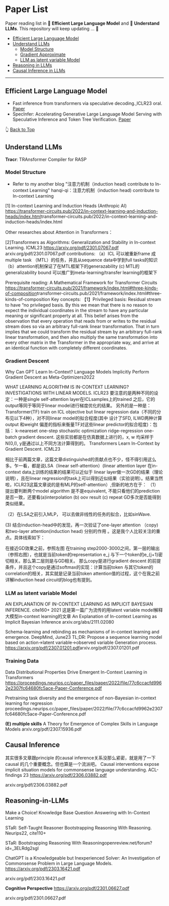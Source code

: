 # Paper List
Paper reading list in 💬 **Efficient Large Language Model** and 📝 **Understand LLMs**. This repository will keep updating ... 🤗

- [Efficient Large Language Model](#Efficient-Large-Language-Model)
- [Understand LLMs](#Understand-LLMs)
  - [Model Structure](#model-structure)
  - [Gradient Approximate](#gradient-approximate)
  - [LLM as latent variable Model](#LLM-as-latent-variable-Model)
- [Reasoning in LLMs](#Reasoning-in-LLMs)
- [Causal Inference in LLMs](#Causal-Inference)
***


## Efficient Large Language Model
* Fast inference from transformers via speculative decoding.,ICLR23 oral. [Paper](https://arxiv.org/abs/2211.17192)
* SpecInfer: Accelerating Generative Large Language Model Serving with Speculative Inference and Token Tree Verification. [Paper](https://arxiv.org/pdf/2305.09781.pdf)

👆 [Back to Top](#paper-list)

## Understand LLMs
**Tracr**: TRAnsformer Compiler for RASP

### Model Structure
* Refer to my another blog "注意力机制（induction head) contribute to In-context Learning"
hanqi-qi：注意力机制（induction head) contribute to In-context Learning

[1] In-context Learning and Induction Heads (Anthropic AI)
https://transformer-circuits.pub/2022/in-context-learning-and-induction-heads/index.html
​transformer-circuits.pub/2022/in-context-learning-and-induction-heads/index.html

Other researches about Attention in Transformers：

[2]Transformers as Algorithms: Generalization and Stability in In-context Learning. ICML23
https://arxiv.org/pdf/2301.07067.pdf
​arxiv.org/pdf/2301.07067.pdf
contributions:
（a）ICL 可以被重新frame 成multiple task （MTL）的任务，并且从sequence data中学到full tasks的知识
（b）attention机制保证了在MTL框架下的generazability
  (c)   MTL的generalizability bound 可以推广到meta-learning/transfer learning的框架下

Prerequisite reading:
A Mathematical Framework for Transformer Circuits
https://transformer-circuits.pub/2021/framework/index.html#three-kinds-of-composition
​transformer-circuits.pub/2021/framework/index.html#three-kinds-of-composition
Key concepts:
【1】Privileged basis:
Residual stream to have “no privileged basis. By this we mean that there is no reason to expect the individual coordinates in the stream to have any particular meaning or significant property at all. This belief arises from the observation that every operation that reads from or writes to the residual stream does so via an arbitrary full-rank linear transformation. That in turn implies that we could transform the residual stream by an arbitrary full-rank linear transformation, and then also multiply the same transformation into every other matrix in the Transformer in the appropriate way, and arrive at an identical function with completely different coordinates.

### Gradient Descent

Why Can GPT Learn In-Context? Language Models Implicitly Perform Gradient Descent as Meta-Optimizers2022

WHAT LEARNING ALGORITHM IS IN-CONTEXT LEARNING? INVESTIGATIONS WITH LINEAR MODELS. ICLR23
要注意的是两种不同的设定：一种是single self-attention layer在ICLsamples上的trained 之后，它的output等同于等同于linear model进行梯度优化的结果。 另外的是一种是：Transformer(TF) train on ICL objective but linear regression data（不同的分布见以下4种），对不同linear model的拟合程度(其中 设计了SFD, ILWD两种计算output 和weight 偏差的指标来衡量TF对这些linear predictor的拟合程度)：包括：
 k-neareset 
one-step stochastic optimization 
ridge-regression 
one-batch gradient descent. 
这些实验都是在仿真数据上进行的，x, w 均采样于N(0,I), y是通过以上不同方法计算得到的。
Transformers Learn In-Context by Gradient Descent. ICML23

相比于前两篇文章，这篇文章distinguished的贡献点也不少，怪不得引用这么多。乍一看，都是说LSA（linear self-attention）(linear attention layer 在in-context data上训练的结果的结果可以近似于 linear layer做一次GD的结果（理论说明），且在linear regression的task上可以得到近似结果（实验说明）。结果当然啦，ICLR23这篇文章说的是有MLP的self-attention）,但新的地方在于：
（1） 提出要判断两个model algorithm 是不是equivalent, 不能只看他们的prediction是否一致，还要看(a)interpolation (b) oov result (c) repeat GD多次是否能得到类似结果。

（2）在LSA之前引入MLP， 可以去做非线性的任务的拟合，比如sinWave.

(3) 结合induction-head中的发现，再一次验证了one-layer attention （copy) 和two-layer attention(induction head) 分别的作用 。这是我个人比较关注的重点。具体线索如下：

在接近GD效果之前，参照左图 在training step2000-3000之间，第一层的输出（参照右图），也就是当前token的representation e_j 与下一个token的e_{j+1}密切相关。那么第二层则是与GD相关。
那么copy是进行gradient descent 的前提条件，并且这个copy是通过softmax的实现：计算当前token 与其它token的correlation的相关，其实就是记录当前token attention值的过程，这个在我之前详解induction head circuit的blog也有提到。

### LLM as latent variable Model

AN EXPLANATION OF IN-CONTEXT LEARNING AS IMPLICIT BAYESIAN INFERENCE. cite160+ 2021
这是第一篇广为流传的用latent variable model解释大模型in-context learning的文章
An Explanation of In-context Learning as Implicit Bayesian Inference
​arxiv.org/abs/2111.02080

Schema-learning and rebinding as mechanisms of in-context learning and emergence. DeepMind, June23
TL;DR: Propose a sequence learning model based on action->latent variable->observed variable Generation process.
https://arxiv.org/pdf/2307.01201.pdf
​arxiv.org/pdf/2307.01201.pdf

### Training Data
Data Distributional Properties Drive Emergent In-Context Learning in Transformers
https://proceedings.neurips.cc/paper_files/paper/2022/file/77c6ccacfd9962e2307fc64680fc5ace-Paper-Conference.pdf

Pretraining task diversity and the emergence of non-Bayesian in-context learning for regression
​proceedings.neurips.cc/paper_files/paper/2022/file/77c6ccacfd9962e2307fc64680fc5ace-Paper-Conference.pdf


**(E) multiple skills**
A Theory for Emergence of Complex Skills in Language Models
​arxiv.org/pdf/2307.15936.pdf

## Causal Inference
其实很多文章跟principle 的causal inference关系没那么紧密，就是用了一下causal 的几个重要概念。但也算是一个流派吧。
Causal interventions expose implicit situation models for commonsense language understanding. ACL-findings 23
https://arxiv.org/pdf/2306.03882.pdf

​arxiv.org/pdf/2306.03882.pdf

## Reasoning-in-LLMs
Make a Choice! Knowledge Base Question Answering with In-Context Learning

STaR: Self-Taught Reasoner Bootstrapping Reasoning With Reasoning.  Neurips22, cite110+

STaR: Bootstrapping Reasoning With Reasoning
​openreview.net/forum?id=_3ELRdg2sgI

ChatGPT is a Knowledgeable but Inexperienced Solver: An Investigation of Commonsense Problem in Large Language Models.
https://arxiv.org/pdf/2303.16421.pdf

​arxiv.org/pdf/2303.16421.pdf

**Cognitive Perspective**
https://arxiv.org/pdf/2301.06627.pdf

​arxiv.org/pdf/2301.06627.pdf
